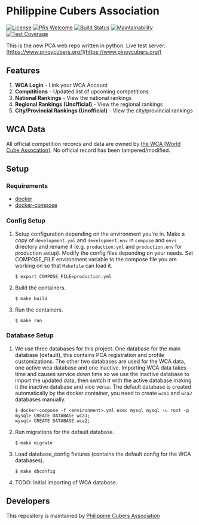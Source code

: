 Philippine Cubers Association
===
[![License](https://img.shields.io/badge/License-MIT-blue.svg)](https://opensource.org/licenses/MIT)
[![PRs Welcome](https://img.shields.io/badge/PRs-welcome-brightgreen.svg)](http://makeapullrequest.com)
[![Build Status](https://travis-ci.org/pca/web-backend.svg?branch=master)](https://travis-ci.org/pca/web-backend)
[![Maintainability](https://api.codeclimate.com/v1/badges/7a8887688397d1cbcd06/maintainability)](https://codeclimate.com/github/pca/web-backend/maintainability)
[![Test Coverage](https://api.codeclimate.com/v1/badges/7a8887688397d1cbcd06/test_coverage)](https://codeclimate.com/github/pca/web-backend/test_coverage)

This is the new PCA web repo written in python. Live test server: [https://www.pinoycubers.org/](https://www.pinoycubers.org/)

## Features

1. **WCA Login** - Link your WCA Account
2. **Compititions** - Updated list of upcoming competitions
3. **National Rankings** - View the national rankings
4. **Regional Rankings (Unofficial)** - View the regional rankings
5. **City/Provincial Rankings (Unofficial)** - View the city/provincial rankings

## WCA Data

All official competition records and data are owned by [the WCA (World Cube Assocation)](https://www.worldcubeassociation.org).
No official record has been tampered/modified.

## Setup

### Requirements

*  [docker](https://www.docker.com/community-edition#/download)
*  [docker-compose](https://docs.docker.com/compose/install/)

### Config Setup

1. Setup configuration depending on the environment you're in. Make a copy of `development.yml` and `development.env` in `compose` and `envs` directory and rename it (e.g. `production.yml` and `production.env` for production setup). Modify the config files depending on your needs. Set COMPOSE_FILE environment variable to the compose file you are working on so that `Makefile` can load it.

    ```
    $ export COMPOSE_FILE=production.yml
    ```

2. Build the containers.

    ```
    $ make build
    ```

3. Run the containers.

    ```
    $ make run
    ```

### Database Setup

1. We use three databases for this project. One database for the main database (default), this contains PCA registration and profile customizations. The other two databases are used for the WCA data, one active wca database and one inactive. Importing WCA data takes time and causes service down time so we use the inactive database to import the updated data, then switch it with the active database making it the inactive database and vice versa. The default database is created automatically by the docker container, you need to create `wca1` and `wca2` databases manually.

    ```
    $ docker-compose -f <environment>.yml exec mysql mysql -u root -p
    mysql> CREATE DATABASE wca1;
    mysql> CREATE DATABASE wca2;
    ```

2. Run migrations for the default database.

    ```
    $ make migrate
    ```

3. Load database_config fixtures (contains the default config for the WCA databases).

    ```
    $ make dbconfig
    ```

4. TODO: Initial importing of WCA database.

## Developers

This repository is maintained by [Philippine Cubers Association](https://facebook.com/PhilippineCubersAssociation/)
